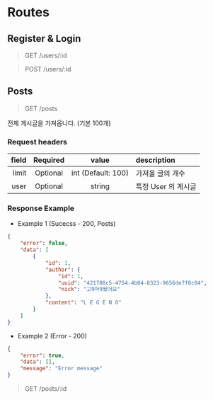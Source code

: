 # Routes## Register & Login> GET /users/:id> POST /users/:id## Posts> GET /posts전체 게시글을 가져옵니다. (기본 100개)### Request headersfield | Required | value | description-----:|:--------:|:-----:|:-----------limit | Optional | int (Default: 100) | 가져올 글의 개수user | Optional | string | 특정 User 의 게시글### Response Example- Example 1 (Sucecss - 200, Posts)```json{    "error": false,    "data": [        {            "id": 1,            "author": {                "id": 1,                "uuid": "421788c5-4754-4b04-8323-9656de7f0c04",                "nick": "고9마9웠어요"            },            "content": "L E G E N O"        }    ]}```- Example 2 (Error - 200)```json{    "error": true,    "data": [],    "message": "Error message"}```> GET /posts/:id> 